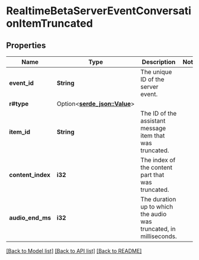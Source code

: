 # RealtimeBetaServerEventConversationItemTruncated

## Properties

Name | Type | Description | Notes
------------ | ------------- | ------------- | -------------
**event_id** | **String** | The unique ID of the server event. | 
**r#type** | Option<[**serde_json::Value**](.md)> |  | 
**item_id** | **String** | The ID of the assistant message item that was truncated. | 
**content_index** | **i32** | The index of the content part that was truncated. | 
**audio_end_ms** | **i32** | The duration up to which the audio was truncated, in milliseconds.  | 

[[Back to Model list]](../README.md#documentation-for-models) [[Back to API list]](../README.md#documentation-for-api-endpoints) [[Back to README]](../README.md)


